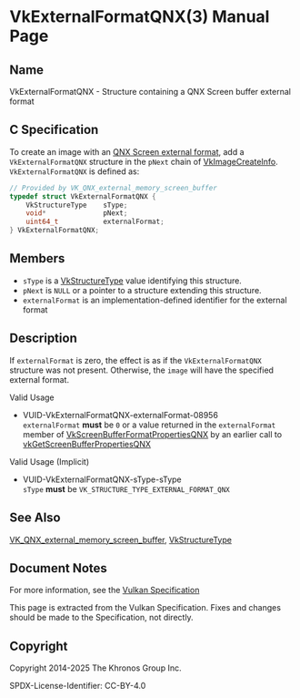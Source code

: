 # VkExternalFormatQNX(3) Manual Page

## Name

VkExternalFormatQNX - Structure containing a QNX Screen buffer external format



## [](#_c_specification)C Specification

To create an image with an [QNX Screen external format](https://registry.khronos.org/vulkan/specs/latest/html/vkspec.html#memory-external-screen-buffer-external-formats), add a `VkExternalFormatQNX` structure in the `pNext` chain of [VkImageCreateInfo](https://registry.khronos.org/vulkan/specs/latest/man/html/VkImageCreateInfo.html). `VkExternalFormatQNX` is defined as:

```c++
// Provided by VK_QNX_external_memory_screen_buffer
typedef struct VkExternalFormatQNX {
    VkStructureType    sType;
    void*              pNext;
    uint64_t           externalFormat;
} VkExternalFormatQNX;
```

## [](#_members)Members

- `sType` is a [VkStructureType](https://registry.khronos.org/vulkan/specs/latest/man/html/VkStructureType.html) value identifying this structure.
- `pNext` is `NULL` or a pointer to a structure extending this structure.
- `externalFormat` is an implementation-defined identifier for the external format

## [](#_description)Description

If `externalFormat` is zero, the effect is as if the `VkExternalFormatQNX` structure was not present. Otherwise, the `image` will have the specified external format.

Valid Usage

- [](#VUID-VkExternalFormatQNX-externalFormat-08956)VUID-VkExternalFormatQNX-externalFormat-08956  
  `externalFormat` **must** be `0` or a value returned in the `externalFormat` member of [VkScreenBufferFormatPropertiesQNX](https://registry.khronos.org/vulkan/specs/latest/man/html/VkScreenBufferFormatPropertiesQNX.html) by an earlier call to [vkGetScreenBufferPropertiesQNX](https://registry.khronos.org/vulkan/specs/latest/man/html/vkGetScreenBufferPropertiesQNX.html)

Valid Usage (Implicit)

- [](#VUID-VkExternalFormatQNX-sType-sType)VUID-VkExternalFormatQNX-sType-sType  
  `sType` **must** be `VK_STRUCTURE_TYPE_EXTERNAL_FORMAT_QNX`

## [](#_see_also)See Also

[VK\_QNX\_external\_memory\_screen\_buffer](https://registry.khronos.org/vulkan/specs/latest/man/html/VK_QNX_external_memory_screen_buffer.html), [VkStructureType](https://registry.khronos.org/vulkan/specs/latest/man/html/VkStructureType.html)

## [](#_document_notes)Document Notes

For more information, see the [Vulkan Specification](https://registry.khronos.org/vulkan/specs/latest/html/vkspec.html#VkExternalFormatQNX)

This page is extracted from the Vulkan Specification. Fixes and changes should be made to the Specification, not directly.

## [](#_copyright)Copyright

Copyright 2014-2025 The Khronos Group Inc.

SPDX-License-Identifier: CC-BY-4.0